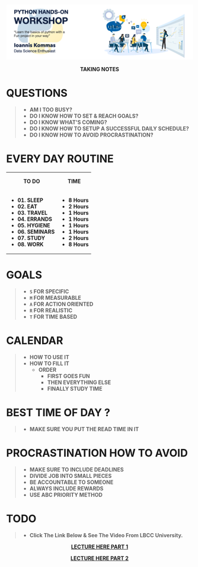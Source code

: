 <p align="center">
<img src="https://github.com/johnkommas/hands_on_python_katartisi.gr/blob/master/docs/img/logo.png?raw=true" width="800"/>
</p>
<p align="center"><b>TAKING NOTES<b></b></p>

# QUESTIONS
> - AM I TOO BUSY?
> - DO I KNOW HOW TO SET & REACH GOALS?
> - DO I KNOW WHAT'S COMING?
> - DO I KNOW HOW TO SETUP A SUCCESSFUL DAILY SCHEDULE?
> - DO I KNOW HOW TO AVOID PROCRASTINATION?

# EVERY DAY ROUTINE
<table>
    <tbody>
    <tr>
      <td>
        <b><p align="center">TO DO</p></b>
      </td>
      <td>
        <b><p align="center">TIME</p></b>
      </td>
    </tr>
    <tr valign="top">
      <td>
      <ul><li><b>01. SLEEP</b></li>
          <li><b>02. EAT</b></li>
          <li><b>03. TRAVEL</b></li>
          <li><b>04. ERRANDS</b></li>
          <li><b>05. HYGIENE</b></li>
          <li><b>06. SEMINARS</b></li>
          <li><b>07. STUDY</b></li>
          <li><b>08. WORK</b></li>
      </ul>
      </td>
      <td>
      <ul><li><b>8 Hours</b></li>
          <li><b>2 Hours</b></li>
          <li><b>1 Hours</b></li>
          <li><b>1 Hours</b></li>
          <li><b>1 Hours</b></li>
          <li><b>1 Hours</b></li>
          <li><b>2 Hours</b></li>
          <li><b>8 Hours</b></li>
      </ul>
      </td>
      </tr>
</tbody>
</table>

# GOALS
> - `S` FOR SPECIFIC
> - `M` FOR MEASURABLE
> - `A` FOR ACTION ORIENTED
> - `R` FOR REALISTIC
> - `T` FOR TIME BASED


# CALENDAR
> - HOW TO USE IT
> - HOW TO FILL IT
>    - ORDER 
>        - FIRST GOES FUN
>        - THEN EVERYTHING ELSE
>        - FINALLY STUDY TIME
        
# BEST TIME OF DAY ?
> - MAKE SURE YOU PUT THE READ TIME IN IT

# PROCRASTINATION HOW TO AVOID
> - MAKE SURE TO INCLUDE DEADLINES
> - DIVIDE JOB INTO SMALL PIECES
> - BE ACCOUNTABLE TO SOMEONE
> - ALWAYS INCLUDE REWARDS
> - USE ABC PRIORITY METHOD

# TODO 
> - Click The Link Below & See The Video From LBCC University.
<td><p align="center">
<a href="https://www.youtube.com/watch?v=3_ElR-uPOhw">LECTURE HERE PART 1</a>
</p></td>
<td><p align="center">
<a href="https://www.youtube.com/watch?v=hNMbYLEGmHA">LECTURE HERE PART 2</a>
</p></td>

